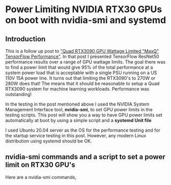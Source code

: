 # Power Limiting NVIDIA RTX30 GPUs on boot with nvidia-smi and systemd

## Introduction 
This is a follow up post to ["Quad RTX3090 GPU Wattage Limited "MaxQ" TensorFlow Performance"](https://www.pugetsystems.com/labs/hpc/Quad-RTX3090-GPU-Wattage-Limited-MaxQ-TensorFlow-Performance-1974/). In that post I presented TensorFlow ResNet50 performance results over a range of GPU wattage limits. The goal there was to find a power limit that would give 95% of the total performance at a system power load that is acceptable with a single PSU running on a US 110V 15A power line. It turns out that limiting the RTX3090's to 270W or 280W does that! The means that it should be reasonable to setup a Quad RTX3090 system for machine learning workloads. Performance was outstanding!

In the testing in the post mentioned above I used the NVIDIA System Management Interface tool, **nvidia-smi**, to set GPU power limits in the testing scripts. This post will show you a way to have GPU power limits set automatically at boot by using a simple script and a **systemd Unit file**  

I used Ubuntu 20.04 server as the OS for the performance testing and for the startup service testing in this post. However, any modern Linux distribution using systemd should be OK.

## nvidia-smi commands and a script to set a power limit on RTX30 GPU's

Here are a nvidia-smi commands,
   